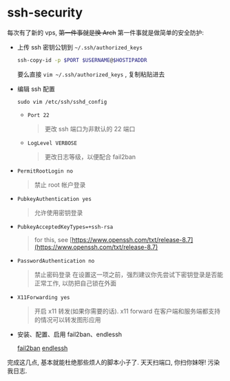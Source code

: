 # ssh-security

每次有了新的 vps, ~~第一件事就是换 Arch~~ 第一件事就是做简单的安全防护:

- 上传 ssh 密钥公钥到 `~/.ssh/authorized_keys`

    ```bash
    ssh-copy-id -p $PORT $USERNAME@$HOSTIPADDR
    ```

    要么直接 `vim ~/.ssh/authorized_keys` , 复制粘贴进去

- 编辑 ssh 配置

    `sudo vim /etc/ssh/sshd_config`

  - `Port 22`

    > 更改 ssh 端口为非默认的 22 端口

  - `LogLevel VERBOSE`

    > 更改日志等级，以便配合 fail2ban

- `PermitRootLogin no`

    > 禁止 root 帐户登录

- `PubkeyAuthentication yes`

    > 允许使用密钥登录

- `PubkeyAcceptedKeyTypes=+ssh-rsa`

    > for this, see [https://www.openssh.com/txt/release-8.7](https://www.openssh.com/txt/release-8.7)

- `PasswordAuthentication no`

    > 禁止密码登录
    > 在设置这一项之前，强烈建议你先尝试下密钥登录是否能正常工作, 以防把自己锁在外面

- `X11Forwarding yes`

    > 开启 x11 转发(如果你需要的话).
    > x11 forward 在客户端和服务端都支持的情况可以转发图形应用

- 安装、配置、启用 fail2ban、endlessh

    [fail2ban](./fail2ban.md) [endlessh](./endlessh.md)

完成这几点, 基本就能杜绝那些烦人的脚本小子了. 天天扫端口, 你扫你妹呀! 污染我日志.

